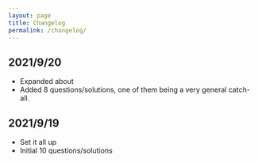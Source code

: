 ```yaml
---
layout: page
title: Changelog
permalink: /changelog/
---
```

## 2021/9/20
- Expanded about
- Added 8 questions/solutions, one of them being a very general catch-all.
## 2021/9/19
- Set it all up
- Initial 10 questions/solutions

